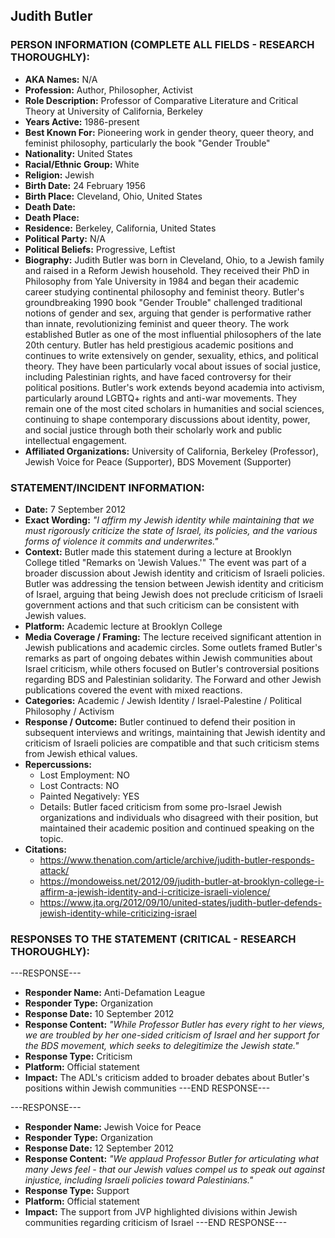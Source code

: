 ## Judith Butler

### PERSON INFORMATION (COMPLETE ALL FIELDS - RESEARCH THOROUGHLY):

- **AKA Names:** N/A
- **Profession:** Author, Philosopher, Activist
- **Role Description:** Professor of Comparative Literature and Critical Theory at University of California, Berkeley
- **Years Active:** 1986-present
- **Best Known For:** Pioneering work in gender theory, queer theory, and feminist philosophy, particularly the book "Gender Trouble"
- **Nationality:** United States
- **Racial/Ethnic Group:** White
- **Religion:** Jewish
- **Birth Date:** 24 February 1956
- **Birth Place:** Cleveland, Ohio, United States
- **Death Date:** 
- **Death Place:** 
- **Residence:** Berkeley, California, United States
- **Political Party:** N/A
- **Political Beliefs:** Progressive, Leftist
- **Biography:** Judith Butler was born in Cleveland, Ohio, to a Jewish family and raised in a Reform Jewish household. They received their PhD in Philosophy from Yale University in 1984 and began their academic career studying continental philosophy and feminist theory. Butler's groundbreaking 1990 book "Gender Trouble" challenged traditional notions of gender and sex, arguing that gender is performative rather than innate, revolutionizing feminist and queer theory. The work established Butler as one of the most influential philosophers of the late 20th century. Butler has held prestigious academic positions and continues to write extensively on gender, sexuality, ethics, and political theory. They have been particularly vocal about issues of social justice, including Palestinian rights, and have faced controversy for their political positions. Butler's work extends beyond academia into activism, particularly around LGBTQ+ rights and anti-war movements. They remain one of the most cited scholars in humanities and social sciences, continuing to shape contemporary discussions about identity, power, and social justice through both their scholarly work and public intellectual engagement.
- **Affiliated Organizations:** University of California, Berkeley (Professor), Jewish Voice for Peace (Supporter), BDS Movement (Supporter)

### STATEMENT/INCIDENT INFORMATION:
- **Date:** 7 September 2012
- **Exact Wording:** *"I affirm my Jewish identity while maintaining that we must rigorously criticize the state of Israel, its policies, and the various forms of violence it commits and underwrites."*
- **Context:** Butler made this statement during a lecture at Brooklyn College titled "Remarks on 'Jewish Values.'" The event was part of a broader discussion about Jewish identity and criticism of Israeli policies. Butler was addressing the tension between Jewish identity and criticism of Israel, arguing that being Jewish does not preclude criticism of Israeli government actions and that such criticism can be consistent with Jewish values.
- **Platform:** Academic lecture at Brooklyn College
- **Media Coverage / Framing:** The lecture received significant attention in Jewish publications and academic circles. Some outlets framed Butler's remarks as part of ongoing debates within Jewish communities about Israel criticism, while others focused on Butler's controversial positions regarding BDS and Palestinian solidarity. The Forward and other Jewish publications covered the event with mixed reactions.
- **Categories:** Academic / Jewish Identity / Israel-Palestine / Political Philosophy / Activism
- **Response / Outcome:** Butler continued to defend their position in subsequent interviews and writings, maintaining that Jewish identity and criticism of Israeli policies are compatible and that such criticism stems from Jewish ethical values.
- **Repercussions:**
  - Lost Employment: NO
  - Lost Contracts: NO  
  - Painted Negatively: YES
  - Details: Butler faced criticism from some pro-Israel Jewish organizations and individuals who disagreed with their position, but maintained their academic position and continued speaking on the topic.
- **Citations:** 
  - https://www.thenation.com/article/archive/judith-butler-responds-attack/
  - https://mondoweiss.net/2012/09/judith-butler-at-brooklyn-college-i-affirm-a-jewish-identity-and-i-criticize-israeli-violence/
  - https://www.jta.org/2012/09/10/united-states/judith-butler-defends-jewish-identity-while-criticizing-israel

### RESPONSES TO THE STATEMENT (CRITICAL - RESEARCH THOROUGHLY):

---RESPONSE---
- **Responder Name:** Anti-Defamation League
- **Responder Type:** Organization
- **Response Date:** 10 September 2012
- **Response Content:** *"While Professor Butler has every right to her views, we are troubled by her one-sided criticism of Israel and her support for the BDS movement, which seeks to delegitimize the Jewish state."*
- **Response Type:** Criticism
- **Platform:** Official statement
- **Impact:** The ADL's criticism added to broader debates about Butler's positions within Jewish communities
---END RESPONSE---

---RESPONSE---
- **Responder Name:** Jewish Voice for Peace
- **Responder Type:** Organization  
- **Response Date:** 12 September 2012
- **Response Content:** *"We applaud Professor Butler for articulating what many Jews feel - that our Jewish values compel us to speak out against injustice, including Israeli policies toward Palestinians."*
- **Response Type:** Support
- **Platform:** Official statement
- **Impact:** The support from JVP highlighted divisions within Jewish communities regarding criticism of Israel
---END RESPONSE---
